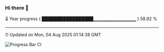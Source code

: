 ### Hi there 👋

⏳ Year progress { █████████████████▁▁▁▁▁▁▁▁▁▁▁▁▁ } 58.92 %

---

⏰ Updated on Mon, 04 Aug 2025 01:14:38 GMT

![Progress Bar CI](https://github.com/code-lakshay/GitHub-Actions-Demo/workflows/Progress%20Bar%20CI/badge.svg)
